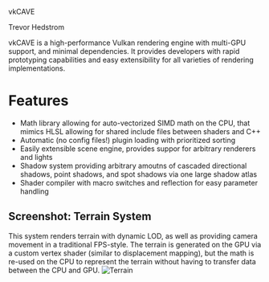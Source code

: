 vkCAVE

Trevor Hedstrom

vkCAVE is a high-performance Vulkan rendering engine with multi-GPU support, and minimal dependencies. It provides developers with rapid
prototyping capabilities and easy extensibility for all varieties of rendering implementations.

# Features
* Math library allowing for auto-vectorized SIMD math on the CPU, that mimics HLSL allowing for shared include files between shaders and C++
* Automatic (no config files!) plugin loading with prioritized sorting
* Easily extensible scene engine, provides suppor for arbitrary renderers and lights
* Shadow system providing arbitrary amoutns of cascaded directional shadows, point shadows, and spot shadows via one large shadow atlas
* Shader compiler with macro switches and reflection for easy parameter handling

## Screenshot: Terrain System
This system renders terrain with dynamic LOD, as well as providing camera movement in a traditional FPS-style.
The terrain is generated on the GPU via a custom vertex shader (similar to displacement mapping), but the math is re-used on the CPU
to represent the terrain without having to transfer data between the CPU and GPU.
![Terrain](https://i.imgur.com/2gOm7r0.png)